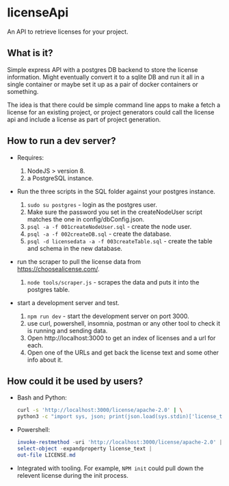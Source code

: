 # licenseApi

An API to retrieve licenses for your project.

## What is it?

Simple express API with a postgres DB backend to store the license information. Might eventually convert it to a sqlite DB and run it all in a single container or maybe set it up as a pair of docker containers or something.

The idea is that there could be simple command line apps to make a fetch a license for an existing project, or project generators could call the license api and include a license as part of project generation.

## How to run a dev server?

* Requires:
  1. NodeJS > version 8.
  2. a PostgreSQL instance.

* Run the three scripts in the SQL folder against your postgres instance.
  1. `sudo su postgres` - login as the postgres user.
  2. Make sure the password you set in the createNodeUser script matches the one in config/dbConfig.json.
  3. `psql -a -f 001createNodeUser.sql` - create the node user.
  4. `psql -a -f 002createDB.sql` - create the database.
  5. `psql -d licensedata -a -f 003createTable.sql` - create the table and schema in the new database.
* run the scraper to pull the license data from https://choosealicense.com/.
  1. `node tools/scraper.js` - scrapes the data and puts it into the postgres table.
* start a development server and test.
  1. `npm run dev` - start the development server on port 3000.
  2. use curl, powershell, insomnia, postman or any other tool to check it is running and sending data.
  3. Open http://localhost:3000 to get an index of licenses and a url for each.
  4. Open one of the URLs and get back the license text and some other info about it.

## How could it be used by users?

* Bash and Python:

  ``` bash
  curl -s 'http://localhost:3000/license/apache-2.0' | \
  python3 -c "import sys, json; print(json.load(sys.stdin)['license_text'])" > LICENSE.md
  ```

* Powershell:

  ``` powershell
  invoke-restmethod -uri 'http://localhost:3000/license/apache-2.0' |
  select-object -expandproperty license_text |
  out-file LICENSE.md
  ```

* Integrated with tooling. For example, `NPM init` could pull down the relevent license during the init process.
